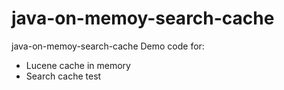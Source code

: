 # java-on-memoy-search-cache

java-on-memoy-search-cache Demo code for:

- Lucene cache in memory
- Search cache test

